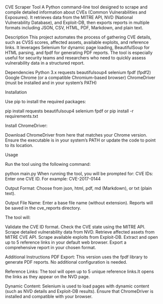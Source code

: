 CVE Scraper Tool
A Python command-line tool designed to scrape and compile detailed information about CVEs (Common Vulnerabilities and Exposures). It retrieves data from the MITRE API, NVD (National Vulnerability Database), and Exploit-DB, then exports reports in multiple formats including JSON, CSV, HTML, PDF, Markdown, and plain text.

Description
This project automates the process of gathering CVE details, such as CVSS scores, affected assets, available exploits, and reference links. It leverages Selenium for dynamic page loading, BeautifulSoup for HTML parsing, and fpdf for generating PDF reports. The tool is especially useful for security teams and researchers who need to quickly assess vulnerability data in a structured report.

Dependencies
Python 3.x
requests
beautifulsoup4
selenium
fpdf (fpdf2)
Google Chrome (or a compatible Chromium-based browser)
ChromeDriver (must be installed and in your system’s PATH)

Installation

Use pip to install the required packages:

pip install requests beautifulsoup4 selenium fpdf
or
pip install -r requirements.txt

Install ChromeDriver:

Download ChromeDriver from here that matches your Chrome version.
Ensure the executable is in your system’s PATH or update the code to point to its location.

Usage

Run the tool using the following command:


python main.py
When running the tool, you will be prompted for:
CVE IDs:
Enter one CVE ID. For example:
CVE-2017-0144

Output Format:
Choose from json, html, pdf, md (Markdown), or txt (plain text).

Output File Name:
Enter a base file name (without extension). Reports will be saved in the cve_reports directory.

The tool will:

Validate the CVE ID format.
Check the CVE state using the MITRE API.
Scrape detailed vulnerability data from NVD.
Retrieve affected assets from MITRE CVE API.
Scrape available exploits from Exploit-DB.
Extract and open up to 5 reference links in your default web browser.
Export a comprehensive report in your chosen format.

Additional Instructions
PDF Export:
This version uses the fpdf library to generate PDF reports. No additional configuration is needed.

Reference Links:
The tool will open up to 5 unique reference links.It opens the links as they appear on the NVD page.

Dynamic Content:
Selenium is used to load pages with dynamic content (such as NVD details and Exploit-DB results). Ensure that ChromeDriver is installed and compatible with your browser.
